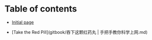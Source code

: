 # Table of contents

* [Initial page](README.md)

* [Take the Red Pill](gitbook/吞下这颗红药丸 | 手把手教你科学上网.md)
